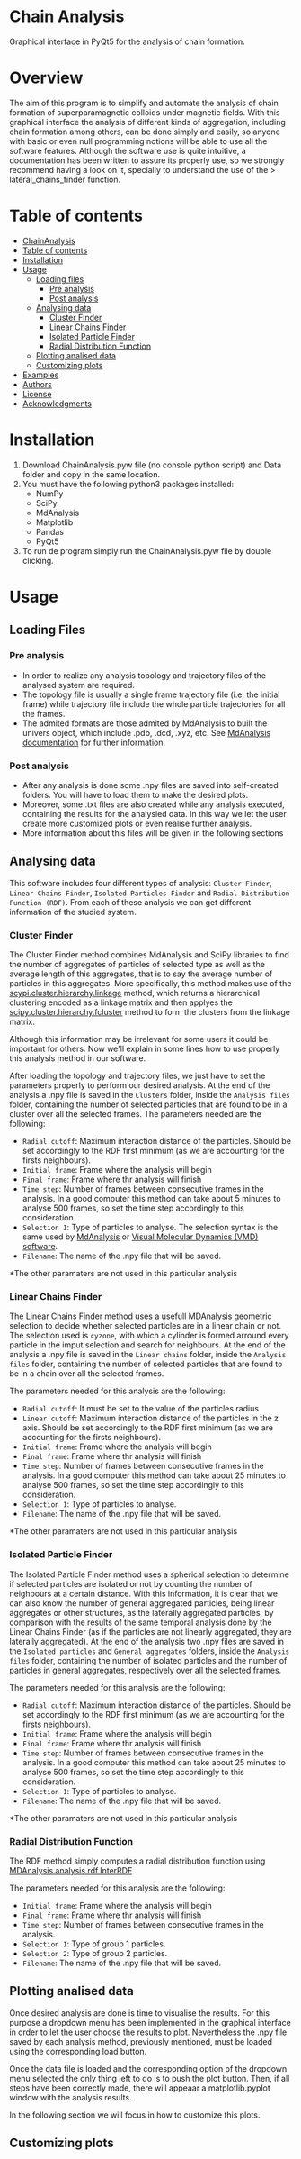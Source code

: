 # Chain Analysis
Graphical interface in PyQt5 for the analysis of chain formation.

# Overview
The aim of this program is to simplify and automate the analysis of chain formation of superparamagnetic colloids under magnetic fields. With this graphical interface the analysis of different kinds of aggregation, including chain formation among others, can be done simply and easily, so anyone with basic or even null programming notions will be able to use all the software features. Although the software use is quite intuitive, a documentation has been written to assure its properly use, so we strongly recommend having a look on it, specially to understand the use of the > lateral_chains_finder function.


Table of contents
=================

<!--ts-->
   * [ChainAnalysis](#Chayn-Analysis)
   * [Table of contents](#table-of-contents)
   * [Installation](#installation)
   * [Usage](#usage)
     * [Loading files](#Loading-files)
       * [Pre analysis](#Pre-analysis)
       * [Post analysis](#Post-analysis)
      * [Analysing data](#Analysing-data)
        * [Cluster Finder](#Cluster-Finder)
        * [Linear Chains Finder](#Linear-Chains-Finder)
        * [Isolated Particle Finder](#Isolated-Particle-Finder)
        * [Radial Distribution Function](#Radial-Distribution-Function)
      * [Plotting analised data](#Ploting-analised-data)
      * [Customizing plots](#Customizing-plots)
   * [Examples](#Examples)
   * [Authors](#Authors)
   * [License](#License)
   * [Acknowledgments](#Acknowledgments)
<!--te-->

# Installation
1. Download ChainAnalysis.pyw file (no console python script) and Data folder and copy in the same location.
2. You must have the following python3 packages installed:
   - NumPy
   - SciPy
   - MdAnalysis
   - Matplotlib
   - Pandas
   - PyQt5
3. To run de program simply run the ChainAnalysis.pyw file by double clicking.

# Usage

## Loading Files

### Pre analysis
- In order to realize any analysis topology and trajectory files of the analysed system are required.
- The topology file is usually a single frame trajectory file (i.e. the initial frame) while trajectory file include the whole particle trajectories for all the frames.
- The admited formats are those admited by MdAnalysis to built the univers object, which include .pdb, .dcd, .xyz, etc. See [MdAnalysis documentation](https://www.mdanalysis.org/docs/) for further information.

### Post analysis
- After any analysis is done some .npy files are saved into self-created folders. You will have to load them to make the desired plots.
- Moreover, some .txt files are also created while any analysis executed, containing the results for the analysied data. In this way we let the user create more customized plots or even realise further analysis.
- More information about this files will be given in the following sections

## Analysing data
This software includes four different types of analysis: `Cluster Finder`, `Linear Chains Finder`, `Isolated Particles Finder` and `Radial Distribution Function (RDF)`. From each of these analysis we can get different information of the studied system.

### Cluster Finder
The Cluster Finder method combines MdAnalysis and SciPy libraries to find the number of aggregates of particles of selected type as well as the average length of this aggregates, that is to say the average number of particles in this aggregates. More specifically, this method makes use of the [scypi.cluster.hierarchy.linkage](https://docs.scipy.org/doc/scipy/reference/generated/scipy.cluster.hierarchy.linkage.html) method, which returns a hierarchical clustering encoded as a linkage matrix and then applyes the [scipy.cluster.hierarchy.fcluster](https://docs.scipy.org/doc/scipy-0.14.0/reference/generated/scipy.cluster.hierarchy.fcluster.html) method to form the clusters from the linkage matrix.

Although this information may be irrelevant for some users it could be important for others. Now we'll explain in some lines how to use properly this analysis method in our software.

After loading the topology and trajectory files, we just have to set the parameters properly to perform our desired analysis. At the end of the analysis a .npy file is saved in the `Clusters` folder, inside the `Analysis files` folder, containing the number of selected particles that are found to be in a cluster over all the selected frames. The parameters needed are the following:

- `Radial cutoff`: Maximum interaction distance of the particles. Should be set accordingly to the RDF first minimum (as we are accounting for the firsts neighbours).
- `Initial frame`: Frame where the analysis will begin
- `Final frame`: Frame where thr analysis will finish
- `Time step`: Number of frames between consecutive frames in the analysis. In a good computer this method can take about 5 minutes to analyse 500 frames, so set the time step accordingly to this consideration.
- `Selection 1`: Type of particles to analyse. The selection syntax is the same used by [MdAnalysis](https://www.mdanalysis.org/docs/documentation_pages/selections.html) or [Visual Molecular Dynamics (VMD) software](https://www.ks.uiuc.edu/Research/vmd/current/ug/).
- `Filename`: The name of the .npy file that will be saved.

*The other paramaters are not used in this particular analysis

### Linear Chains Finder
The Linear Chains Finder method uses a usefull MDAnalysis geometric selection to decide whether selected particles are in a linear chain or not. The selection used is `cyzone`, with which a cylinder is formed arround every particle in the imput selection and search for neighbours. At the end of the analysis a .npy file is saved in the `Linear chains` folder, inside the `Analysis files` folder, containing the number of selected particles that are found to be in a chain over all the selected frames.

The parameters needed for this analysis are the following:

- `Radial cutoff`: It must be set to the value of the particles radius
- `Linear cutoff`: Maximum interaction distance of the particles in the z axis. Should be set accordingly to the RDF first minimum (as we are accounting for the firsts neighbours).
- `Initial frame`: Frame where the analysis will begin
- `Final frame`: Frame where thr analysis will finish
- `Time step`: Number of frames between consecutive frames in the analysis. In a good computer this method can take about 25 minutes to analyse 500 frames, so set the time step accordingly to this consideration.
- `Selection 1`: Type of particles to analyse. 
- `Filename`: The name of the .npy file that will be saved.

*The other paramaters are not used in this particular analysis

### Isolated Particle Finder
The Isolated Particle Finder method uses a spherical selection to determine if selected particles are isolated or not by counting the number of neighbours at a certain distance. With this information, it is clear that we can also know the number of general aggregated particles, being linear aggregates or other structures, as the laterally aggregated particles, by comparison with the results of the same temporal analysis done by the Linear Chains Finder (as if the particles are not linearly aggregated, they are laterally aggregated). At the end of the analysis two .npy files are saved in the `Isolated particles` and `General aggregates` folders, inside the `Analysis files` folder, containing the number of isolated particles and the number of particles in general aggregates, respectively over all the selected frames.

The parameters needed for this analysis are the following:

- `Radial cutoff`: Maximum interaction distance of the particles. Should be set accordingly to the RDF first minimum (as we are accounting for the firsts neighbours).
- `Initial frame`: Frame where the analysis will begin
- `Final frame`: Frame where thr analysis will finish
- `Time step`: Number of frames between consecutive frames in the analysis. In a good computer this method can take about 25 minutes to analyse 500 frames, so set the time step accordingly to this consideration.
- `Selection 1`: Type of particles to analyse. 
- `Filename`: The name of the .npy file that will be saved.

*The other paramaters are not used in this particular analysis

### Radial Distribution Function
The RDF method simply computes a radial distribution function using [MDAnalysis.analysis.rdf.InterRDF](https://www.mdanalysis.org/docs/documentation_pages/analysis/rdf.html).

The parameters needed for this analysis are the following:

- `Initial frame`: Frame where the analysis will begin
- `Final frame`: Frame where thr analysis will finish
- `Time step`: Number of frames between consecutive frames in the analysis.
- `Selection 1`: Type of group 1 particles.
- `Selection 2`: Type of group 2 particles.
- `Filename`: The name of the .npy file that will be saved.

## Plotting analised data
Once desired analysis are done is time to visualise the results. For this purpose a dropdown menu has been implemented in the graphical interface in order to let the user choose the results to plot. Nevertheless the .npy file saved by each analysis method, previously mentioned, must be loaded using the corresponding load button.

Once the data file is loaded and the corresponding option of the dropdown menu selected the only thing left to do is to push the plot button. Then, if all steps have been correctly made, there will appeaar a matplotlib.pyplot window with the analysis results.

In the following section we will focus in how to customize this plots.

## Customizing plots


